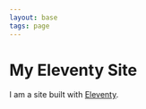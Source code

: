 ```yaml
---
layout: base
tags: page
---
```


# My Eleventy Site

I am a site built with [Eleventy](https://www.11ty.io/).
